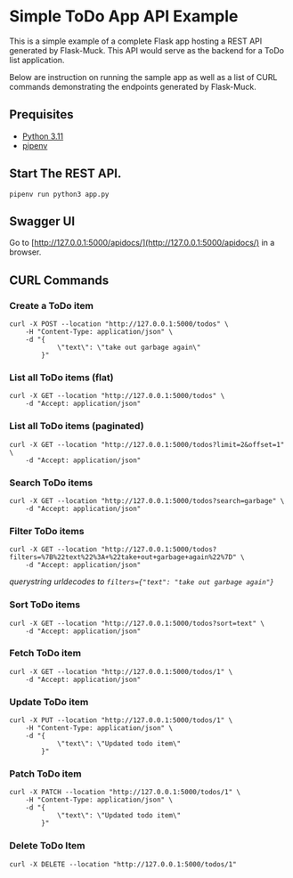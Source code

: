 # Simple ToDo App API Example

This is a simple example of a complete Flask app hosting a REST API generated by Flask-Muck. This API would serve as the
backend for a ToDo list application. 

Below are instruction on running the sample app as well as a list of CURL commands demonstrating the endpoints 
generated by Flask-Muck.

## Prequisites 

- [Python 3.11](https://www.python.org/downloads/)
- [pipenv](https://pipenv.pypa.io/en/latest/#install-pipenv-today)

## Start The REST API.

`pipenv run python3 app.py`

## Swagger UI

Go to [http://127.0.0.1:5000/apidocs/](http://127.0.0.1:5000/apidocs/) in a browser.

## CURL Commands

### Create a ToDo item
```
curl -X POST --location "http://127.0.0.1:5000/todos" \
    -H "Content-Type: application/json" \
    -d "{
            \"text\": \"take out garbage again\"
        }"
```

### List all ToDo items (flat)
```
curl -X GET --location "http://127.0.0.1:5000/todos" \
    -d "Accept: application/json"
```

### List all ToDo items (paginated)
```
curl -X GET --location "http://127.0.0.1:5000/todos?limit=2&offset=1" \
    -d "Accept: application/json"
```

### Search ToDo items
```
curl -X GET --location "http://127.0.0.1:5000/todos?search=garbage" \
    -d "Accept: application/json"
```

### Filter ToDo items
```
curl -X GET --location "http://127.0.0.1:5000/todos?filters=%7B%22text%22%3A+%22take+out+garbage+again%22%7D" \
    -d "Accept: application/json"
```
_querystring urldecodes to `filters={"text": "take out garbage again"}`_ 

### Sort ToDo items
```
curl -X GET --location "http://127.0.0.1:5000/todos?sort=text" \
    -d "Accept: application/json"
``` 

### Fetch ToDo item
```
curl -X GET --location "http://127.0.0.1:5000/todos/1" \
    -d "Accept: application/json"
```

### Update ToDo item
```
curl -X PUT --location "http://127.0.0.1:5000/todos/1" \
    -H "Content-Type: application/json" \
    -d "{
            \"text\": \"Updated todo item\"
        }"
```

### Patch ToDo item
```
curl -X PATCH --location "http://127.0.0.1:5000/todos/1" \
    -H "Content-Type: application/json" \
    -d "{
            \"text\": \"Updated todo item\"
        }"
```

### Delete ToDo Item
```
curl -X DELETE --location "http://127.0.0.1:5000/todos/1"
```


